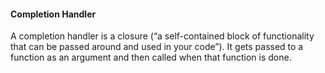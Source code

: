 #### Completion Handler

A completion handler is a closure (“a self-contained block of functionality that can be passed around and used in your code”). It gets passed to a function as an argument and then called when that function is done.
